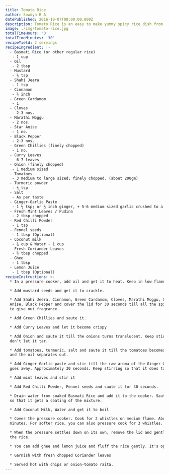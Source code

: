 ```yaml
---
title: Tomato Rice
author: Sowmya B A
datePublished: 2016-10-07T00:00:00.000Z
description: Tomato Rice is an easy to make yummy spicy rice dish from South India.
image: ./img/tomato-rice.jpg
totalTimeHours: '0'
totalTimeMinutes: '30'
recipeYield: 2 servings
recipeIngredient: |-
  - Basmati Rice (or other regular rice)
   - 1 cup
  - Oil
   - 2 tbsp
  - Mustard
   - ½ tsp
  - Shahi Jeera
   - 1 tsp
  - Cinnamon
   - ½ inch
  - Green Cardamom
   - 1
  - Cloves
   - 2-3 nos.
  - Marathi Moggu
   - 2 nos.
  - Star Anise
   - 1 no.
  - Black Pepper
   - 2-3 nos.
  - Green Chillies (finely chopped)
   - 1 no.
  - Curry Leaves
   - 6-7 leaves
  - Onion (finely chopped)
   - 1 medium sized
  - Tomatoes
   - 3 medium to large sized; finely chopped. (about 200gm)
  - Turmeric powder
   - ¼ tsp
  - Salt
   - As per taste
  - Ginger-Garlic Paste
   - 1 ½ tsp; or ½ inch ginger, + 5-6 medium sized garlic crushed to a paste in mortar pestle. I personally prefer fresh paste.
  - Fresh Mint Leaves / Pudina
   - 2 tbsp chopped
  - Red Chilli Powder
   - 1 tsp
  - Fennel seeds
   - 1 tbsp (Optional)
  - Coconut milk
   - ¾ cup & Water - 1 cup
  - Fresh Coriander Leaves
   - ½ tbsp chopped
  - Ghee
   - 1 tbsp
  - Lemon Juice
   - 1 tbsp (Optional)
recipeInstructions: >-
  * In a pressure cooker, add oil and get it to heat. Keep in low flame.

  * Add mustard seeds and get it to crackle.

  * Add Shahi Jeera, Cinnamon, Green Cardamom, Cloves, Marathi Moggu, Star
  Anise, Black Pepper and cover the lid for 30 seconds till all the spices start
  to give out fragrance.

  * Add Green Chillies and saute it.

  * Add Curry Leaves and let it become crispy

  * Add Onion and saute it till the onions turns translucent. Keep stirring and
  don’t let it tar.

  * Add tomatoes, turmeric, salt and saute it till the tomatoes becomes pulpy
  and the oil separates out.

  * Add Ginger-Garlic paste and stir till the raw aroma of the Ginger-Garlic
  goes away. Approximately 30 seconds. Keep stirring so that it does tar up.

  * Add mint leaves and stir it

  * Add Red Chilli Powder, Fennel seeds and saute it for 30 seconds.

  * Drain water from soaked Basmati Rice and add it to the cooker. Saute it well
  so that it gets a coating of the mixture.

  * Add Coconut Milk, Water and get it to boil

  * Cover the pressure cooker. Cook for 2 whistles on medium flame. About 10-11
  minutes. For softer rice, you can also pressure cook for 3 whistles.

  * When the pressure settles down on its own, remove the lid and gently fluff
  the rice.

  * You can add ghee and lemon juice and fluff the rice gently. It's optional.

  * Garnish with fresh chopped Coriander leaves

  * Served hot with chips or onion-tomato raita.
---
```



